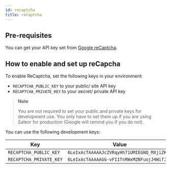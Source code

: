```yaml
---
id: recaptcha
title: reCaptcha
---
```


## Pre-requisites

You can get your API key set from [Google reCaptcha](https://www.google.com/recaptcha/admin).


## How to enable and set up reCapcha

To enable ReCaptcha, set the following keys in your environment:

* `RECAPTCHA_PUBLIC_KEY` to your public/ site API key
* `RECAPTCHA_PRIVATE_KEY` to your secret/ private API key

> **Note**
>
> You are not required to set your public and private keys for development use. You only have to set them up if you are using Saleor for production (Google will remind you if you do not).

You can use the following development keys:

| Key | Value |
| --- | --- |
| `RECAPTCHA_PUBLIC_KEY` | `6LeIxAcTAAAAAJcZVRqyHh71UMIEGNQ_MXjiZKhI` |
| `RECAPTCHA_PRIVATE_KEY` | `6LeIxAcTAAAAAGG-vFI1TnRWxMZNFuojJ4WifJWe` |

